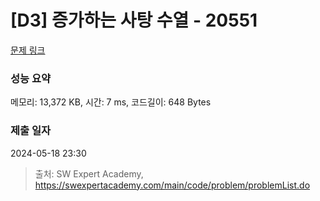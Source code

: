 # [D3] 증가하는 사탕 수열 - 20551 

[문제 링크](https://swexpertacademy.com/main/code/problem/problemDetail.do?contestProbId=AY4XhKTKU0IDFARM) 

### 성능 요약

메모리: 13,372 KB, 시간: 7 ms, 코드길이: 648 Bytes

### 제출 일자

2024-05-18 23:30



> 출처: SW Expert Academy, https://swexpertacademy.com/main/code/problem/problemList.do
